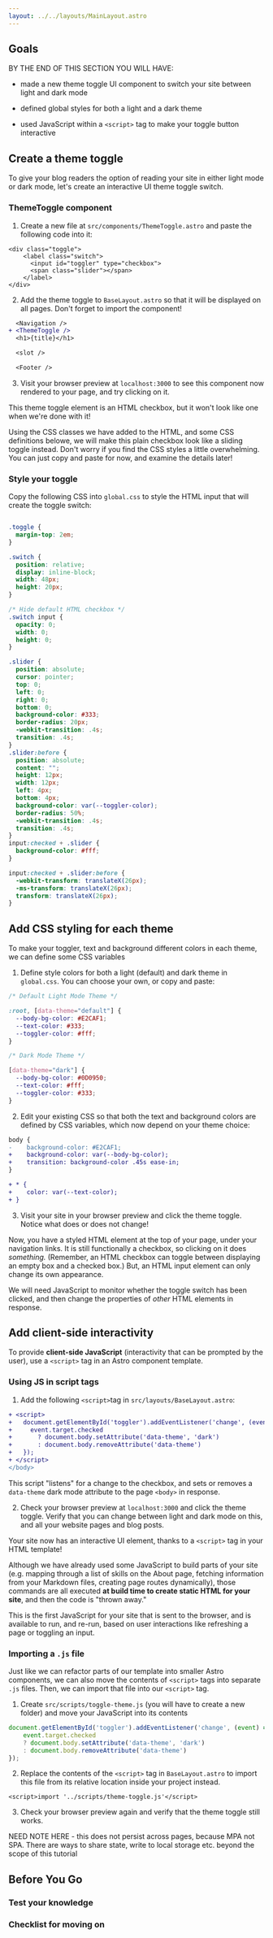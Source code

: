 ```yaml
---
layout: ../../layouts/MainLayout.astro
---
```


## Goals

BY THE END OF THIS SECTION YOU WILL HAVE:

- made a new theme toggle UI component to switch your site between light and dark mode

- defined global styles for both a light and a dark theme

- used JavaScript within a `<script>` tag to make your toggle button interactive 

## Create a theme toggle

To give your blog readers the option of reading your site in either light mode or dark mode, let's create an interactive UI theme toggle switch. 

### ThemeToggle component

1. Create a new file at `src/components/ThemeToggle.astro` and paste the following code into it:

```astro
<div class="toggle">
    <label class="switch">
      <input id="toggler" type="checkbox">
      <span class="slider"></span>
    </label>
</div>
```

2. Add the theme toggle to `BaseLayout.astro` so that it will be displayed on all pages. Don't forget to import the component!

```diff
  <Navigation />
+ <ThemeToggle />
  <h1>{title}</h1>

  <slot />

  <Footer />
```

3. Visit your browser preview at `localhost:3000` to see this component now rendered to your page, and try clicking on it.


This theme toggle element is an HTML checkbox, but it won't look like one when we're done with it! 

Using the CSS classes we have added to the HTML, and some CSS definitions belowe, we will make this plain checkbox look like a sliding toggle instead. Don't worry if you find the CSS styles a little overwhelming. You can just copy and paste for now, and examine the details later!

### Style your toggle

Copy the following CSS into `global.css` to style the HTML input that will create the toggle switch:

```css

.toggle {
  margin-top: 2em;
}

.switch {
  position: relative;
  display: inline-block;
  width: 48px;
  height: 20px;
}

/* Hide default HTML checkbox */
.switch input {
  opacity: 0;
  width: 0;
  height: 0;
}

.slider {
  position: absolute;
  cursor: pointer;
  top: 0;
  left: 0;
  right: 0;
  bottom: 0;
  background-color: #333;
  border-radius: 20px;
  -webkit-transition: .4s;
  transition: .4s;
}
.slider:before {
  position: absolute;
  content: "";
  height: 12px;
  width: 12px;
  left: 4px;
  bottom: 4px;
  background-color: var(--toggler-color);
  border-radius: 50%;
  -webkit-transition: .4s;
  transition: .4s;
}
input:checked + .slider {
  background-color: #fff;
}

input:checked + .slider:before {
  -webkit-transform: translateX(26px);
  -ms-transform: translateX(26px);
  transform: translateX(26px);
}

```

## Add CSS styling for each theme

To make your toggler, text and background different colors in each theme, we can define some CSS variables

1. Define style colors for both a light (default) and dark theme in `global.css`. You can choose your own, or copy and paste:

```css
/* Default Light Mode Theme */

:root, [data-theme="default"] {
  --body-bg-color: #E2CAF1;
  --text-color: #333;
  --toggler-color: #fff;
}

/* Dark Mode Theme */

[data-theme="dark"] {
  --body-bg-color: #0D0950;
  --text-color: #fff;
  --toggler-color: #333;
}
```

2. Edit your existing CSS so that both the text and background colors are defined by CSS variables, which now depend on your theme choice:

```diff
body {
-    background-color: #E2CAF1;    
+    background-color: var(--body-bg-color);
+    transition: background-color .45s ease-in;    
}

+ * {
+    color: var(--text-color);
+ }

```

3. Visit your site in your browser preview and click the theme toggle. Notice what does or does not change!

Now, you have a styled HTML element at the top of your page, under your navigation links. It is still functionally a checkbox, so clicking on it does *something.* (Remember, an HTML checkbox can toggle between displaying an empty box and a checked box.) But, an HTML input element can only change its own appearance. 

We will need JavaScript to monitor whether the toggle switch has been clicked, and then change the properties of *other* HTML elements in response.

## Add client-side interactivity

To provide **client-side JavaScript** (interactivity that can be prompted by the user), use a `<script>` tag in an Astro component template. 

### Using JS in script tags

1. Add the following `<script>`tag in `src/layouts/BaseLayout.astro`:

```diff
+ <script>
+   document.getElementById('toggler').addEventListener('change', (event) => {
+     event.target.checked 
+       ? document.body.setAttribute('data-theme', 'dark')
+       : document.body.removeAttribute('data-theme')
+   });
+ </script>
</body>
```

This script "listens" for a change to the checkbox, and sets or removes a `data-theme` dark mode attribute to the page `<body>` in response.

2. Check your browser preview at `localhost:3000` and click the theme toggle. Verify that you can change between light and dark mode on this, and all your website pages and blog posts.

Your site now has an interactive UI element, thanks to a `<script>` tag in your HTML template!

Although we have already used some JavaScript to build parts of your site (e.g. mapping through a list of skills on the About page, fetching information from your Markdown files, creating page routes dynamically), those commands are all executed **at build time to create static HTML for your site**, and then the code is "thrown away." 

This is the first JavaScript for your site that is sent to the browser, and is available to run, and re-run, based on user interactions like refreshing a page or toggling an input.

### Importing a `.js` file

Just like we can refactor parts of our template into smaller Astro components, we can also move the contents of `<script>` tags into separate `.js` files. Then, we can import that file into our `<script>` tag.


1. Create `src/scripts/toggle-theme.js` (you will have to create a new folder) and move your JavaScript into its contents

```js
document.getElementById('toggler').addEventListener('change', (event) => {
    event.target.checked 
    ? document.body.setAttribute('data-theme', 'dark')
    : document.body.removeAttribute('data-theme')
});
```

2. Replace the contents of the `<script>` tag in `BaseLayout.astro` to import this file from its relative location inside your project instead.

```astro
<script>import '../scripts/theme-toggle.js'</script>

```

3. Check your browser preview again and verify that the theme toggle still works. 

NEED NOTE HERE - this does not persist across pages, because MPA not SPA. There are ways to share state, write to local storage etc. beyond the scope of this tutorial

## Before You Go

### Test your knowledge

### Checklist for moving on